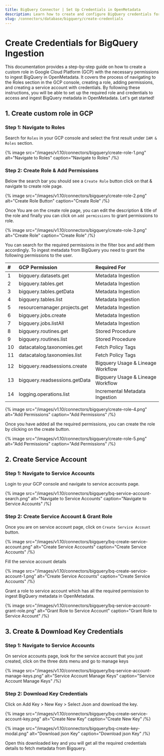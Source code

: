 ```yaml
---
title: BigQuery Connector | Set Up Credentials in OpenMetadata
description: Learn how to create and configure BigQuery credentials for OpenMetadata Database Connector. Step-by-step guide with authentication setup and best practices.
slug: /connectors/database/bigquery/create-credentials
---
```


# Create Credentials for BigQuery Ingestion

This documentation provides a step-by-step guide on how to create a custom role in Google Cloud Platform (GCP) with the necessary permissions to ingest BigQuery in OpenMetadata. It covers the process of navigating to the Roles section in the GCP console, creating a role, adding permissions, and creating a service account with credentials. By following these instructions, you will be able to set up the required role and credentials to access and ingest BigQuery metadata in OpenMetadata. Let's get started!

## 1. Create custom role in GCP

### Step 1: Navigate to Roles

Search for `Roles` in your GCP console and select the first result under `IAM & Roles` section.

{% image
src="/images/v1.10/connectors/bigquery/create-role-1.png"
alt="Navigate to Roles"
caption="Navigate to Roles" /%}


### Step 2: Create Role & Add Permissions

Below the search bar you should see a `Create Role` button click on that & navigate to create role page.

{% image
src="/images/v1.10/connectors/bigquery/create-role-2.png"
alt="Create Role Button"
caption="Create Role" /%}

Once You are on the create role page, you can edit the description & title of the role and finally you can click on `add permissions` to grant permissions to role.

{% image
src="/images/v1.10/connectors/bigquery/create-role-3.png"
alt="Create Role"
caption="Create Role" /%}

You can search for the required permissions in the filter box and add them accordingly. To ingest metadata from BigQuery you need to grant the following permissions to the user.


| #    | GCP Permission                | Required For            |
| :--- | :---------------------------- | :---------------------- |
| 1    | bigquery.datasets.get         | Metadata Ingestion      |
| 2    | bigquery.tables.get           | Metadata Ingestion      |
| 3    | bigquery.tables.getData       | Metadata Ingestion      |
| 4    | bigquery.tables.list          | Metadata Ingestion      |
| 5    | resourcemanager.projects.get  | Metadata Ingestion      |
| 6    | bigquery.jobs.create          | Metadata Ingestion      |
| 7    | bigquery.jobs.listAll         | Metadata Ingestion      |
| 8    | bigquery.routines.get         | Stored Procedure        |
| 9    | bigquery.routines.list        | Stored Procedure        |
| 10   | datacatalog.taxonomies.get    | Fetch Policy Tags       |
| 11   | datacatalog.taxonomies.list   | Fetch Policy Tags       |
| 12   | bigquery.readsessions.create  | Bigquery Usage & Lineage Workflow |
| 13   | bigquery.readsessions.getData | Bigquery Usage & Lineage Workflow |
| 14   | logging.operations.list       | Incremental Metadata Ingestion    |

{% image
src="/images/v1.10/connectors/bigquery/create-role-4.png"
alt="Add Permissions"
caption="Add Permissions" /%}

Once you have added all the required permissions, you can create the role by clicking on the create button. 

{% image
src="/images/v1.10/connectors/bigquery/create-role-5.png"
alt="Add Permissions"
caption="Add Permissions" /%}

## 2. Create Service Account

### Step 1: Navigate to Service Accounts

Login to your GCP console and navigate to service accounts page.

{% image
src="/images/v1.10/connectors/bigquery/bq-service-account-search.png"
alt="Navigate to Service Accounts"
caption="Navigate to Service Accounts" /%}


### Step 2: Create Service Account & Grant Role

Once you are on service account page, click on `Create Service Account` button.

{% image
src="/images/v1.10/connectors/bigquery/bq-create-service-account.png"
alt="Create Service Accounts"
caption="Create Service Accounts" /%}

Fill the service account details 

{% image
src="/images/v1.10/connectors/bigquery/bq-create-service-account-1.png"
alt="Create Service Accounts"
caption="Create Service Accounts" /%}

Grant a role to service account which has all the required permission to ingest BigQuery metadata in OpenMetadata.

{% image
src="/images/v1.10/connectors/bigquery/bq-service-account-grant-role.png"
alt="Grant Role to Service Account"
caption="Grant Role to Service Account" /%}


## 3. Create & Download Key Credentials

### Step 1: Navigate to Service Accounts

On service accounts page, look for the service account that you just created, click on the three dots menu and go to manage keys

{% image
src="/images/v1.10/connectors/bigquery/bq-service-account-manage-keys.png"
alt="Service Account Manage Keys"
caption="Service Account Manage Keys" /%}


### Step 2: Download Key Credentials

Click on Add Key > New Key > Select Json and download the key.

{% image
src="/images/v1.10/connectors/bigquery/bq-create-service-account-key.png"
alt="Create New Key"
caption="Create New Key" /%}

{% image
src="/images/v1.10/connectors/bigquery/bq-create-key-modal.png"
alt="Download json Key"
caption="Download json Key" /%}

Open this downloaded key and you will get all the required credentials details to fetch metadata from Bigquery.
